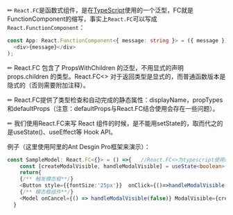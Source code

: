 ✏ `React.FC`是函数式组件，是在[TypeScript](https://so.csdn.net/so/search?q=TypeScript&spm=1001.2101.3001.7020)使用的一个泛型，FC就是FunctionComponent的缩写，事实上`React.FC`可以写成`React.FunctionComponent`：

```TypeScript
const App: React.FunctionComponent<{ message: string }> = ({ message }) => (
  <div>{message}</div>
);
```

✏ React.FC 包含了 PropsWithChildren 的泛型，不用显式的声明 props.children 的类型。React.FC<> 对于返回类型是显式的，而普通函数版本是隐式的（否则需要附加注释）。

✏ React.FC提供了类型检查和自动完成的静态属性：displayName，propTypes和defaultProps（注意：defaultProps与React.FC结合使用会存在一些问题）。

✏ 我们使用React.FC来写 React 组件的时候，是不能用setState的，取而代之的是useState()、useEffect等 Hook API。

例子（这里使用阿里的Ant Desgin Pro框架来演示）：

```TypeScript
const SampleModel: React.FC<{}> = () =>{   //React.FC<>为typescript使用的泛型
  	const [createModalVisible, handleModalVisible] = useState<boolean>(false); 
  	return{
  	{/** 触发模态框**/}
  	<Button style={{fontSize:'25px'}}  onClick={()=>handleModalVisible(true)} >样例</Button>
  	{/** 模态框组件**/}
  	<Model onCancel={() => handleModalVisible(false)} ModalVisible={createModalVisible} /> 
  }

```